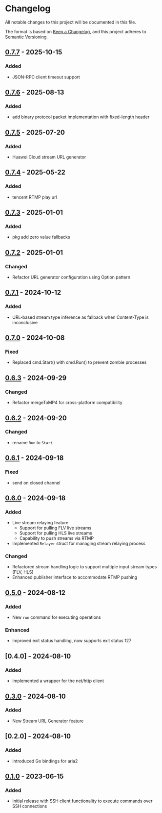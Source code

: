# Changelog

All notable changes to this project will be documented in this file.

The format is based on [Keep a Changelog](https://keepachangelog.com/en/1.0.0/),
and this project adheres to [Semantic Versioning](https://semver.org/spec/v2.0.0.html).

## [0.7.7] - 2025-10-15

### Added

- JSON-RPC client timeout support

## [0.7.6] - 2025-08-13

### Added

- add binary protocol packet implementation with fixed-length header

## [0.7.5] - 2025-07-20

### Added

- Huawei Cloud stream URL generator

## [0.7.4] - 2025-05-22

### Added

- tencent RTMP play url

## [0.7.3] - 2025-01-01

### Added

- pkg add zero value fallbacks

## [0.7.2] - 2025-01-01

### Changed

- Refactor URL generator configuration using Option pattern

## [0.7.1] - 2024-10-12

### Added

- URL-based stream type inference as fallback when Content-Type is inconclusive

## [0.7.0] - 2024-10-08

### Fixed

- Replaced cmd.Start() with cmd.Run() to prevent zombie processes

## [0.6.3] - 2024-09-29

### Changed

- Refactor mergeToMP4 for cross-platform compatibility

## [0.6.2] - 2024-09-20

### Changed

- rename `Run` to `Start`

## [0.6.1] - 2024-09-18

### Fixed

- send on closed channel

## [0.6.0] - 2024-09-18

### Added

- Live stream relaying feature
  - Support for pulling FLV live streams
  - Support for pulling HLS live streams
  - Capability to push streams via RTMP
- Implemented `Relayer` struct for managing stream relaying process

### Changed

- Refactored stream handling logic to support multiple input stream types (FLV, HLS)
- Enhanced publisher interface to accommodate RTMP pushing

## [0.5.0] - 2024-08-12

### Added

- New `run` command for executing operations

### Enhanced

- Improved exit status handling, now supports exit status 127

## [0.4.0] - 2024-08-10

### Added

- Implemented a wrapper for the net/http client

## [0.3.0] - 2024-08-10

### Added

- New Stream URL Generator feature

## [0.2.0] - 2024-08-10

### Added

- Introduced Go bindings for aria2

## [0.1.0] - 2023-06-15

### Added

- Initial release with SSH client functionality to execute commands over SSH connections

[0.7.7]: https://github.com/lysander66/zephyr/compare/v0.7.6...v0.7.7
[0.7.6]: https://github.com/lysander66/zephyr/compare/v0.7.5...v0.7.6
[0.7.5]: https://github.com/lysander66/zephyr/compare/v0.7.4...v0.7.5
[0.7.4]: https://github.com/lysander66/zephyr/compare/v0.7.3...v0.7.4
[0.7.3]: https://github.com/lysander66/zephyr/compare/v0.7.2...v0.7.3
[0.7.2]: https://github.com/lysander66/zephyr/compare/v0.7.1...v0.7.2
[0.7.1]: https://github.com/lysander66/zephyr/compare/v0.7.0...v0.7.1
[0.7.0]: https://github.com/lysander66/zephyr/compare/v0.6.3...v0.7.0
[0.6.3]: https://github.com/lysander66/zephyr/compare/v0.6.2...v0.6.3
[0.6.2]: https://github.com/lysander66/zephyr/compare/v0.6.1...v0.6.2
[0.6.1]: https://github.com/lysander66/zephyr/compare/v0.6.0...v0.6.1
[0.6.0]: https://github.com/lysander66/zephyr/compare/v0.5.0...v0.6.0
[0.5.0]: https://github.com/lysander66/zephyr/compare/v0.3.0...v0.5.0
[0.3.0]: https://github.com/lysander66/zephyr/compare/v0.1.0...v0.3.0
[0.1.0]: https://github.com/lysander66/zephyr/releases/tag/v0.1.0
